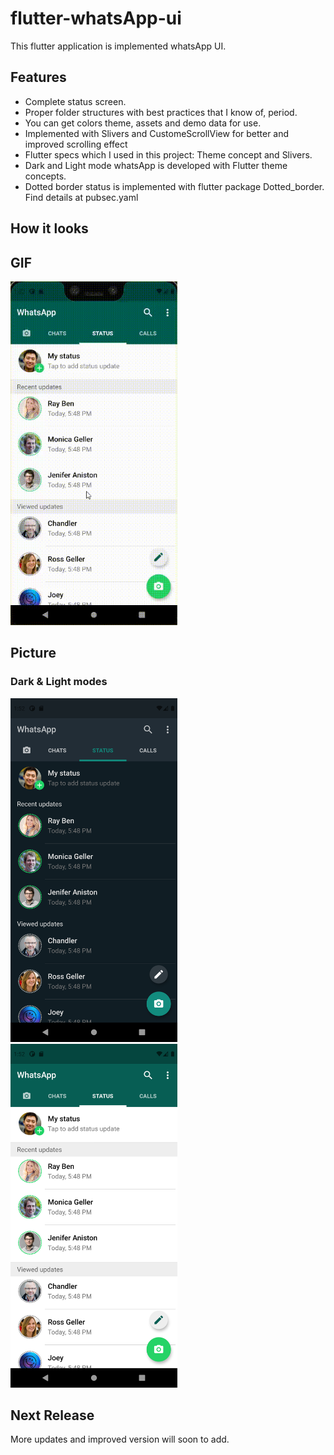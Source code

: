 # flutter-whatsApp-ui

This flutter application is implemented whatsApp UI. 

## Features

- Complete status screen.
- Proper folder structures with best practices that I know of, period.
- You can get colors theme, assets and demo data for use.
- Implemented with Slivers and CustomeScrollView for better and improved scrolling effect
- Flutter specs which I used in this project: Theme concept and Slivers.
- Dark and Light mode whatsApp is developed with Flutter theme concepts.
- Dotted border status is implemented with flutter package Dotted_border. Find details at pubsec.yaml

## How it looks

## GIF

<img src="https://github.com/Insha-Siddiquii/flutter-whatsApp-ui/blob/master/snaps/whatsapp.gif"  height="550">

## Picture

### Dark & Light modes

<img src="https://github.com/Insha-Siddiquii/flutter-whatsApp-ui/blob/master/snaps/Screenshot_1625670049.png"  height="550"> <img src="https://github.com/Insha-Siddiquii/flutter-whatsApp-ui/blob/master/snaps/Screenshot_1625670053.png"  height="550">

## Next Release

More updates and improved version will soon to add.
